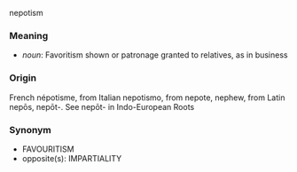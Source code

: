 nepotism
### Meaning
+ _noun_: Favoritism shown or patronage granted to relatives, as in business

### Origin

French népotisme, from Italian nepotismo, from nepote, nephew, from Latin nepōs, nepōt-. See nepōt- in Indo-European Roots

### Synonym

+ FAVOURITISM
+ opposite(s): IMPARTIALITY


